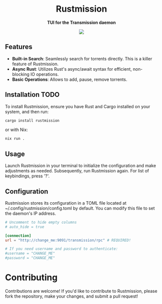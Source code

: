 <div align="center">
    <h1><strong>Rustmission</strong></h1>
    <p>
	    <strong>TUI for the Transmission daemon</strong>
    </p>
    <a href="https://asciinema.org/a/5szjGR0ccoYolnV3zP3b6vqxF" target="_blank"><img src="https://asciinema.org/a/5szjGR0ccoYolnV3zP3b6vqxF.svg" /></a>
</div>

## Features

- **Built-in Search**: Seamlessly search for torrents directly. This is a killer feature of Rustmission.
- **Async Rust**: Utilizes Rust's async/await syntax for efficient, non-blocking IO operations.
- **Basic Operations**: Allows to add, pause, remove torrents.

## Installation TODO

To install Rustmission, ensure you have Rust and Cargo installed on your system, and then run:

```bash
cargo install rustmission
```

or with Nix:

```bash
nix run .
```

## Usage

Launch Rustmission in your terminal to initialize the configuration and make adjustments as needed. Subsequently, run Rustmission again. For list of keybindings, press '?'.

## Configuration

Rustmission stores its configuration in a TOML file located at ~/.config/rustmission/config.toml by default. You can modify this file to
set the daemon's IP address.

```toml
# Uncomment to hide empty columns
# auto_hide = true

[connection]
url = "http://change_me:9091/transmission/rpc" # REQUIRED!

# If you need username and password to authenticate:
#username = "CHANGE_ME"
#password = "CHANGE_ME"
```

# Contributing

Contributions are welcome! If you'd like to contribute to Rustmission, please fork the repository, make your changes, and submit a pull request!
